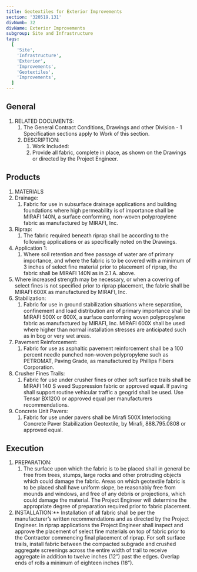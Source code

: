 ```yaml
---
title: Geotextiles for Exterior Improvements
section: '320519.131'
divNumb: 32
divName: Exterior Improvements
subgroup: Site and Infrastructure
tags:
  [
    'Site',
    'Infrastructure',
    'Exterior',
    'Improvements',
    'Geotextiles',
    'Improvements',
  ]
---
```


## General

1. RELATED DOCUMENTS:
   1. The General Contract Conditions, Drawings and other Division - 1 Specification sections apply to Work of this section.
   1. DESCRIPTION:
      1. Work Included:
      1. Provide all fabric, complete in place, as shown on the Drawings or directed by the Project Engineer.

## Products

1.  MATERIALS
1.  Drainage:
    1. Fabric for use in subsurface drainage applications and building foundations where high permeability is of importance shall be MIRAFI 140N, a surface conforming, non-woven polypropylene fabric as manufactured by MIRAFI, Inc.
1.  Riprap:
    1. The fabric required beneath riprap shall be according to the following applications or as specifically noted on the Drawings.
1.  Application 1:
    1. Where soil retention and free passage of water are of primary importance, and where the fabric is to be covered with a minimum of 3 inches of select fine material prior to placement of riprap, the fabric shall be MIRAFI 140N as in 2.1 A. above.
1.  Where increased strength may be necessary, or when a covering of select fines is not specified prior to riprap placement, the fabric shall be MIRAFI 600X as manufactured by MIRAFI, Inc.
1.  Stabilization:
    1. Fabric for use in ground stabilization situations where separation, confinement and load distribution are of primary importance shall be MIRAFI 500X or 600X, a surface conforming woven polypropylene fabric as manufactured by MIRAFI, Inc. MIRAFI 600X shall be used where higher than normal installation stresses are anticipated such as in bog or very wet areas.
1.  Pavement Reinforcement:
    1. Fabric for use as asphaltic pavement reinforcement shall be a 100 percent needle punched non-woven polypropylene such as PETROMAT, Paving Grade, as manufactured by Phillips Fibers Corporation.
1.  Crusher Fines Trails:
    1. Fabric for use under crusher fines or other soft surface trails shall be MIRAFI 140 S weed Suppression fabric or approved equal. If paving shall support routine vehicular traffic a geogrid shall be used. Use Tensar BX1200 or approved equal per manufacturers recommendations.
1.  Concrete Unit Pavers:
    1. Fabric for use under pavers shall be Mirafi 500X Interlocking Concrete Paver Stabilization Geotextile, by Mirafi, 888.795.0808 or approved equal.

## Execution

1. PREPARATION:
   1. The surface upon which the fabric is to be placed shall in general be free from trees, stumps, large rocks and other protruding objects which could damage the fabric. Areas on which geotextile fabric is to be placed shall have uniform slope, be reasonably free from mounds and windows, and free of any debris or projections, which could damage the material. The Project Engineer will determine the appropriate degree of preparation required prior to fabric placement.
1. INSTALLATION:\*\* Installation of all fabric shall be per the manufacturer’s written recommendations and as directed by the Project Engineer. In riprap applications the Project Engineer shall inspect and approve the placement of select fine materials on top of fabric prior to the Contractor commencing final placement of riprap. For soft surface trails, install fabric between the compacted subgrade and crushed aggregate screenings across the entire width of trail to receive aggregate in addition to twelve inches (12”) past the edges. Overlap ends of rolls a minimum of eighteen inches (18”).
